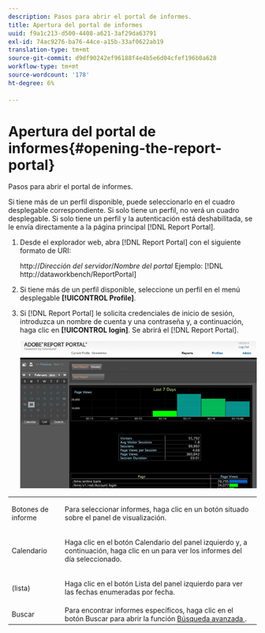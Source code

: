 ```yaml
---
description: Pasos para abrir el portal de informes.
title: Apertura del portal de informes
uuid: f9a1c213-d500-4408-a621-3af29da63791
exl-id: 74ac9276-ba76-44ce-a15b-33af0622ab19
translation-type: tm+mt
source-git-commit: d9df90242ef96188f4e4b5e6d04cfef196b0a628
workflow-type: tm+mt
source-wordcount: '178'
ht-degree: 6%

---
```


# Apertura del portal de informes{#opening-the-report-portal}

Pasos para abrir el portal de informes.

Si tiene más de un perfil disponible, puede seleccionarlo en el cuadro desplegable correspondiente. Si solo tiene un perfil, no verá un cuadro desplegable. Si solo tiene un perfil y la autenticación está deshabilitada, se le envía directamente a la página principal [!DNL Report Portal].

1. Desde el explorador web, abra [!DNL Report Portal] con el siguiente formato de URI:

   http://*Dirección del servidor*/*Nombre del portal*
Ejemplo: [!DNL http://dataworkbench/ReportPortal]
1. Si tiene más de un perfil disponible, seleccione un perfil en el menú desplegable **[!UICONTROL Profile]**.
1. Si [!DNL Report Portal] le solicita credenciales de inicio de sesión, introduzca un nombre de cuenta y una contraseña y, a continuación, haga clic en **[!UICONTROL login]**. Se abrirá el [!DNL Report Portal].

   ![](assets/report_portal_home.png)

<table id="table_E68190C670684FA798B41702FC911827"> 
 <tbody> 
  <tr> 
   <td colname="col1"> Botones de informe </td> 
   <td colname="col2"> <p>Para seleccionar informes, haga clic en un botón situado sobre el panel de visualización. </p> </td> 
  </tr> 
  <tr> 
   <td colname="col1"> Calendario </td> 
   <td colname="col2"> <p>Haga clic en el botón <span class="uicontrol"> Calendario </span> del panel izquierdo y, a continuación, haga clic en un para ver los informes del día seleccionado. </p> </td> 
  </tr> 
  <tr> 
   <td colname="col1">  (lista) </td> 
   <td colname="col2"> <p>Haga clic en el botón <span class="uicontrol"> Lista </span> del panel izquierdo para ver las fechas enumeradas por fecha. </p> </td> 
  </tr> 
  <tr> 
   <td colname="col1"> Buscar </td> 
   <td colname="col2"> Para encontrar informes específicos, haga clic en el botón <span class="uicontrol"> Buscar </span> para abrir la función <a href="../../../home/c-rpt-oview/c-search-adv.md#concept-083b751e28b645ceaa4d9784d21f78ca"> Búsqueda avanzada </a> . </td> 
  </tr> 
 </tbody> 
</table>
